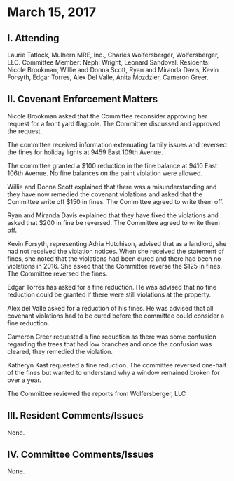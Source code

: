 # March 15, 2017

## I. Attending
Laurie Tatlock, Mulhern MRE, Inc., Charles Wolfersberger, Wolfersberger, LLC.  Committee Member: Nephi Wright, Leonard Sandoval.  Residents: Nicole Brookman, Willie and Donna Scott, Ryan and Miranda Davis, Kevin Forsyth, Edgar Torres, Alex Del Valle, Anita Mozdzier, Cameron Greer.

## II. Covenant Enforcement Matters
Nicole Brookman asked that the Committee reconsider approving her request for a front yard flagpole.  The Committee discussed and approved the request.

The committee received information extenuating family issues and reversed the fines for holiday lights at 9459 East 109th Avenue.

The committee granted a $100 reduction in the fine balance at 9410 East 106th Avenue.  No fine balances on the paint violation were allowed.

Willie and Donna Scott explained that there was a misunderstanding and they have now remedied the covenant violations and asked that the Committee write off $150 in fines.  The Committee agreed to write them off.

Ryan and Miranda Davis explained that they have fixed the violations and asked that $200 in fine be reversed.  The Committee agreed to write them off.

Kevin Forsyth, representing Adria Hutchison, advised that as a landlord, she had not received the violation notices.  When she received the statement of fines, she noted that the violations had been cured and there had been no violations in 2016.  She asked that the Committee reverse the $125 in fines.  The Committee reversed the fines.

Edgar Torres has asked for a fine reduction.  He was advised that no fine reduction could be granted if there were still violations at the property. 

Alex del Valle asked for a reduction of his fines.  He was advised that all covenant violations had to be cured before the committee could consider a fine reduction. 

Cameron Greer requested a fine reduction as there was some confusion regarding the trees that had low branches and once the confusion was cleared, they remedied the violation.

Katheryn Kast requested a fine reduction.  The committee reversed one-half of the fines but wanted to understand why a window remained broken for over a year.

The Committee reviewed the reports from Wolfersberger, LLC

## III. Resident Comments/Issues
None.

## IV. Committee Comments/Issues
None.

